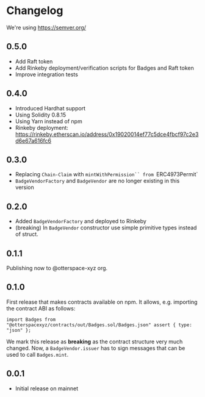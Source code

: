 # Changelog

We're using https://semver.org/

## 0.5.0

- Add Raft token
- Add Rinkeby deployment/verification scripts for Badges and Raft token
- Improve integration tests

## 0.4.0

- Introduced Hardhat support
- Using Solidity 0.8.15
- Using Yarn instead of npm
- Rinkeby deployment: https://rinkeby.etherscan.io/address/0x19020014ef77c5dce4fbcf97c2e3d6e67a616fc6

## 0.3.0

- Replacing `Chain-Claim` with ` mintWithPermission`` from  `ERC4973Permit`
- `BadgeVendorFactory` and `BadgeVendor` are no longer existing in this version

## 0.2.0

- Added `BadgeVendorFactory` and deployed to Rinkeby
- (breaking) In `BadgeVendor` constructor use simple primitive types instead of
  struct.

## 0.1.1

Publishing now to @otterspace-xyz org.

## 0.1.0

First release that makes contracts available on npm. It allows, e.g. importing
the contract ABI as follows:

```nodejs
import Badges from "@otterspacexyz/contracts/out/Badges.sol/Badges.json" assert { type: "json" };
```

We mark this release as **breaking** as the contract structure very much
changed. Now, a `BadgeVendor.issuer` has to sign messages that can be used to
call `Badges.mint`.

## 0.0.1

- Initial release on mainnet
